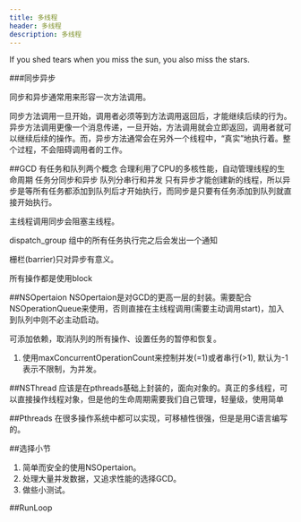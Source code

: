 ```yaml
---
title: 多线程
header: 多线程
description: 多线程
---
```


If you shed tears when you miss the sun, you also miss the stars.

###同步异步

同步和异步通常用来形容一次方法调用。

同步方法调用一旦开始，调用者必须等到方法调用返回后，才能继续后续的行为。
异步方法调用更像一个消息传递，一旦开始，方法调用就会立即返回，调用者就可以继续后续的操作。而，异步方法通常会在另外一个线程中，“真实”地执行着。整个过程，不会阻碍调用者的工作。

##GCD 有任务和队列两个概念
合理利用了CPU的多核性能，自动管理线程的生命周期
任务分同步和异步 队列分串行和并发
只有异步才能创建新的线程，所以异步是等所有任务都添加到队列后才开始执行，而同步是只要有任务添加到队列就直接开始执行。

主线程调用同步会阻塞主线程。

dispatch_group 组中的所有任务执行完之后会发出一个通知

栅栏(barrier)只对异步有意义。

所有操作都是使用block

##NSOpertaion
NSOpertaion是对GCD的更高一层的封装。需要配合NSOperationQueue来使用，否则直接在主线程调用(需要主动调用start)，加入到队列中则不必主动启动。

可添加依赖，取消队列的所有操作、设置任务的暂停和恢复。

1. 使用maxConcurrentOperationCount来控制并发(=1)或者串行(>1), 默认为-1表示不限制，为并发。



##NSThread
应该是在pthreads基础上封装的，面向对象的。真正的多线程，可以直接操作线程对象，但是他的生命周期需要我们自己管理，轻量级，使用简单


##Pthreads
在很多操作系统中都可以实现，可移植性很强，但是是用C语言编写的。

##选择小节
1. 简单而安全的使用NSOpertaion。
2. 处理大量并发数据，又追求性能的选择GCD。
3. 做些小测试。

##RunLoop

